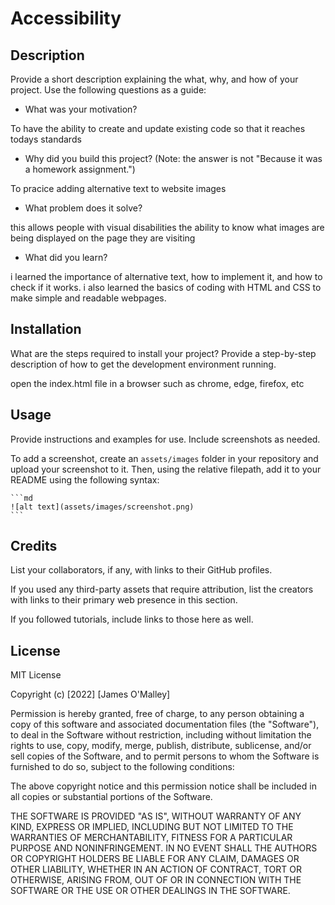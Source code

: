 # Accessibility

## Description

Provide a short description explaining the what, why, and how of your project. Use the following questions as a guide:

- What was your motivation?

To have the ability to create and update existing code so that it reaches todays standards

- Why did you build this project? (Note: the answer is not "Because it was a homework assignment.")

To pracice adding alternative text to website images

- What problem does it solve?

this allows people with visual disabilities the ability to know what images are being displayed on the page they are visiting

- What did you learn?

i learned the importance of alternative text, how to implement it, and how to check if it works. i also learned the basics of coding with HTML and CSS to make simple and readable webpages.

## Installation

What are the steps required to install your project? Provide a step-by-step description of how to get the development environment running.

open the index.html file in a browser such as chrome, edge, firefox, etc 

## Usage

Provide instructions and examples for use. Include screenshots as needed.

To add a screenshot, create an `assets/images` folder in your repository and upload your screenshot to it. Then, using the relative filepath, add it to your README using the following syntax:

    ```md
    ![alt text](assets/images/screenshot.png)
    ```

## Credits

List your collaborators, if any, with links to their GitHub profiles.

If you used any third-party assets that require attribution, list the creators with links to their primary web presence in this section.

If you followed tutorials, include links to those here as well.

## License

MIT License

Copyright (c) [2022] [James O'Malley]

Permission is hereby granted, free of charge, to any person obtaining a copy
of this software and associated documentation files (the "Software"), to deal
in the Software without restriction, including without limitation the rights
to use, copy, modify, merge, publish, distribute, sublicense, and/or sell
copies of the Software, and to permit persons to whom the Software is
furnished to do so, subject to the following conditions:

The above copyright notice and this permission notice shall be included in all
copies or substantial portions of the Software.

THE SOFTWARE IS PROVIDED "AS IS", WITHOUT WARRANTY OF ANY KIND, EXPRESS OR
IMPLIED, INCLUDING BUT NOT LIMITED TO THE WARRANTIES OF MERCHANTABILITY,
FITNESS FOR A PARTICULAR PURPOSE AND NONINFRINGEMENT. IN NO EVENT SHALL THE
AUTHORS OR COPYRIGHT HOLDERS BE LIABLE FOR ANY CLAIM, DAMAGES OR OTHER
LIABILITY, WHETHER IN AN ACTION OF CONTRACT, TORT OR OTHERWISE, ARISING FROM,
OUT OF OR IN CONNECTION WITH THE SOFTWARE OR THE USE OR OTHER DEALINGS IN THE
SOFTWARE.

